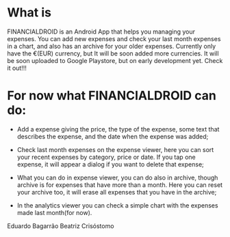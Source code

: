 # What is

FINANCIALDROID is an Android App that helps you managing your expenses. You can add new expenses and check your last month expenses in a chart, and also has an archive for your older expenses. Currently only have the €(EUR) currency, but It will be soon added more currencies. It will be soon uploaded to Google Playstore, but on early development yet. Check it out!!!

# For now what FINANCIALDROID can do:

- Add a expense giving the price, the type of the expense, some text that describes the expense, and the date when the expense was added;

- Check last month expenses on the expense viewer, here you can sort your recent expenses by category, price or date. If you tap one expense, it will appear a dialog if you want to delete that expense;

- What you can do in expense viewer, you can do also in archive, though archive is for expenses that have more than a month. Here you can reset your archive too, it will erase all expenses that you have in the archive;

- In the analytics viewer you can check a simple chart with the expenses made last month(for now).


Eduardo Bagarrão
Beatriz Crisóstomo
